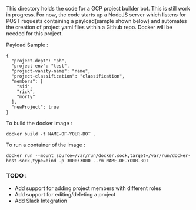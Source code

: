 This directory holds the code for a GCP project builder bot. This is still work in progress. For now, the code starts up a NodeJS server which listens for POST requests containing a payload(sample shown below) and automates the creation of project yaml files within a Github repo. Docker will be needed for this project.

Payload Sample :
```
{
  "project-dept": "ph",
  "project-env": "test",
  "project-vanity-name": "name",
  "project-classification": "classification",
  "members": [
    "sid",
    "rick",
    "morty"
  ],
  "newProject": true
}
```

To build the docker image :
```
docker build -t NAME-OF-YOUR-BOT .
```

To run a container of the image :
```
docker run --mount source=/var/run/docker.sock,target=/var/run/docker-host.sock,type=bind -p 3000:3000 --rm NAME-OF-YOUR-BOT
```

### TODO :
- Add support for adding project members with different roles
- Add support for editing/deleting a project
- Add Slack Integration